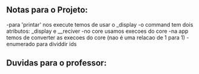 ## Notas para o Projeto: 

-para 'printar' nos execute temos de usar o _display 
-o command tem dois atributos: _display e __reciver
-no core usamos execoes do core
-na app temos de converter as execoes do core (nao é uma relacao de 1 para 1)
-enumerado para dividdir ids

## Duvidas para o professor: 
